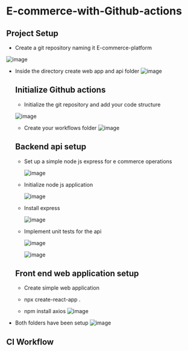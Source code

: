 # E-commerce-with-Github-actions

## Project Setup

* Create a git repository naming it E-commerce-platform

![image](https://github.com/user-attachments/assets/009540d1-85e3-4395-9e48-f52775779b05)

* Inside the directory create web app and api folder
  ![image](https://github.com/user-attachments/assets/fbcd6209-56ab-4e1f-b6a1-6e0b26437788)

  
  ## Initialize Github actions

  * Initialize the git repository and add your code structure
    
   ![image](https://github.com/user-attachments/assets/7fe5f491-273e-454d-89d2-8df17716db4f)

  * Create your workflows folder
    ![image](https://github.com/user-attachments/assets/b80b18e0-5c01-4049-a8bf-202acae9f9a0)

  ## Backend api setup

  * Set up a simple node js express for e commerce operations

    ![image](https://github.com/user-attachments/assets/964e6b77-beee-4bcf-860a-92d695297f5d)

  * Initialize node js application
 
    ![image](https://github.com/user-attachments/assets/567c12b9-d8fa-4658-aec5-aacd0dd8da99)

  * Install express
 
    ![image](https://github.com/user-attachments/assets/04601081-aa9c-409a-bf45-3f033e421a6d)

  * Implement unit tests for the api
 
    ![image](https://github.com/user-attachments/assets/166cae3b-342c-4c3a-baad-7e86814d0c56)

 
    ![image](https://github.com/user-attachments/assets/0a30b169-d788-419c-9c86-be3ea5501afd)

  ## Front end web application setup

  * Create simple web application
 
  * npx create-react-app .
  *  npm install axios
    ![image](https://github.com/user-attachments/assets/a2b64934-3794-4b4a-b49b-554b88d54111)

* Both folders have been setup
  ![image](https://github.com/user-attachments/assets/687e2153-0547-43b4-bf24-69aa57f509ec)


## CI Workflow












